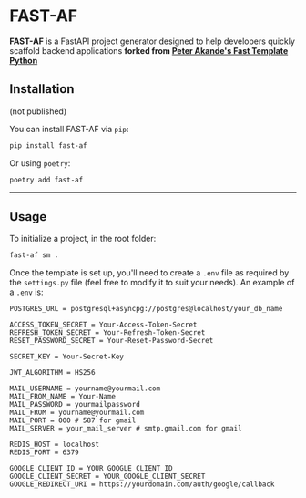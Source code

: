 # FAST-AF

**FAST-AF** is a FastAPI project generator designed to help developers quickly scaffold backend applications
**forked from [Peter Akande's Fast Template Python](https://github.com/PeterAkande/fast-template-python)** 

## Installation
(not published)

You can install FAST-AF via `pip`:

```sh
pip install fast-af
```

Or using `poetry`:

```sh
poetry add fast-af
```

---

## Usage

To initialize a project, in the root folder:

```sh
fast-af sm .
```


Once the template is set up, you'll need to create a `.env` file as required by the `settings.py` file (feel free to modify it to suit your needs).
An example of a `.env` is:
```
POSTGRES_URL = postgresql+asyncpg://postgres@localhost/your_db_name

ACCESS_TOKEN_SECRET = Your-Access-Token-Secret
REFRESH_TOKEN_SECRET = Your-Refresh-Token-Secret
RESET_PASSWORD_SECRET = Your-Reset-Password-Secret

SECRET_KEY = Your-Secret-Key

JWT_ALGORITHM = HS256

MAIL_USERNAME = yourname@yourmail.com
MAIL_FROM_NAME = Your-Name
MAIL_PASSWORD = yourmailpassword
MAIL_FROM = yourname@yourmail.com
MAIL_PORT = 000 # 587 for gmail
MAIL_SERVER = your_mail_server # smtp.gmail.com for gmail

REDIS_HOST = localhost
REDIS_PORT = 6379

GOOGLE_CLIENT_ID = YOUR_GOOGLE_CLIENT_ID
GOOGLE_CLIENT_SECRET = YOUR_GOOGLE_CLIENT_SECRET
GOOGLE_REDIRECT_URI = https://yourdomain.com/auth/google/callback
```
